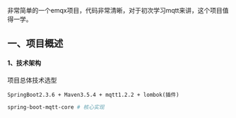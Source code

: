 非常简单的一个emqx项目，代码非常清晰，对于初次学习mqtt来讲，这个项目值得一学。

## 一、项目概述

#### 1、技术架构

项目总体技术选型

```
SpringBoot2.3.6 + Maven3.5.4 + mqtt1.2.2 + lombok(插件)
```


```makefile
spring-boot-mqtt-core # 核心实现

```

<br>
